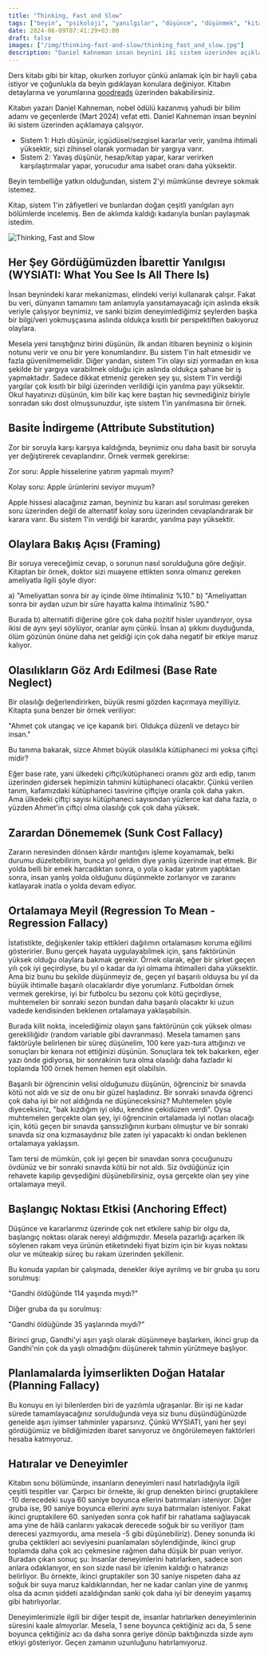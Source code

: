 ```yaml
---
title: "Thinking, Fast and Slow"
tags: ["beyin", "psikoloji", "yanılgılar", "düşünce", "düşünmek", "kitap", "daniel kahneman"]
date: 2024-06-09T07:41:29+03:00
draft: false
images: ["/img/thinking-fast-and-slow/thinking_fast_and_slow.jpg"]
description: "Daniel Kahneman insan beynini iki sistem üzerinden açıklamaya çalışıyor ve hızlı çalışan birinci sistemin zaaflarını açıklıyor. Kendinizle ilgili şaşıracağınız çok ilginç tespitler bulacaksınız."
---
```


Ders kitabı gibi bir kitap, okurken zorluyor çünkü anlamak için bir hayli çaba istiyor ve çoğunlukla da beyin gıdıklayan konulara değiniyor.
Kitabın detaylarına ve yorumlarına [goodreads](https://www.goodreads.com/book/show/11468377-thinking-fast-and-slow) üzerinden bakabilirsiniz.

Kitabın yazarı Daniel Kahneman, nobel ödülü kazanmış yahudi bir bilim adamı ve geçenlerde (Mart 2024) vefat etti.
Daniel Kahneman insan beynini iki sistem üzerinden açıklamaya çalışıyor.

* Sistem 1: Hızlı düşünür, içgüdüsel/sezgisel kararlar verir, yanılma ihtimali yüksektir, sizi zihinsel olarak yormadan bir yargıya varır.
* Sistem 2: Yavaş düşünür, hesap/kitap yapar, karar verirken karşılaştırmalar yapar, yorucudur ama isabet oranı daha yüksektir.

Beyin tembelliğe yatkın olduğundan, sistem 2'yi mümkünse devreye sokmak istemez.

Kitap, sistem 1'in zâfiyetleri ve bunlardan doğan çeşitli yanılgıları ayrı bölümlerde incelemiş.
Ben de aklımda kaldığı kadarıyla bunları paylaşmak istedim.

![Thinking, Fast and Slow][1]

## Her Şey Gördüğümüzden İbarettir Yanılgısı (WYSIATI: What You See Is All There Is)

İnsan beynindeki karar mekanizması, elindeki veriyi kullanarak çalışır.
Fakat bu veri, dünyanın tamamını tam anlamıyla yansıtamayacağı için aslında eksik veriyle çalışıyor beynimiz, ve sanki bizim deneyimlediğimiz şeylerden başka bir bilgi/veri yokmuşçasına aslında oldukça kısıtlı bir perspektiften bakıyoruz olaylara.

Mesela yeni tanıştığınız birini düşünün, ilk andan itibaren beyniniz o kişinin notunu verir ve onu bir yere konumlandırır.
Bu sistem 1'in halt etmesidir ve fazla güvenilmemelidir.
Diğer yandan, sistem 1'in olayı sizi yormadan en kısa şekilde bir yargıya varabilmek olduğu için aslında oldukça şahane bir iş yapmaktadır.
Sadece dikkat etmeniz gereken şey şu, sistem 1'in verdiği yargılar çok kısıtlı bir bilgi üzerinden verildiği için yanılma payı yüksektir.
Okul hayatınızı düşünün, kim bilir kaç kere baştan hiç sevmediğiniz biriyle sonradan sıkı dost olmuşsunuzdur, işte sistem 1'in yanılmasına bir örnek.

## Basite İndirgeme (Attribute Substitution)

Zor bir soruyla karşı karşıya kaldığında, beynimiz onu daha basit bir soruyla yer değiştirerek cevaplandırır. Örnek vermek gerekirse:

Zor soru: Apple hisselerine yatırım yapmalı mıyım?

Kolay soru: Apple ürünlerini seviyor muyum?

Apple hissesi alacağınız zaman, beyniniz bu kararı asıl sorulması gereken soru üzerinden değil de alternatif kolay soru üzerinden cevaplandırarak bir karara varır. Bu sistem 1'in verdiği bir karardır, yanılma payı yüksektir.

## Olaylara Bakış Açısı (Framing)

Bir soruya vereceğimiz cevap, o sorunun nasıl sorulduğuna göre değişir. Kitaptan bir örnek, doktor sizi muayene ettikten sonra olmanız gereken ameliyatla ilgili şöyle diyor: 

a) "Ameliyattan sonra bir ay içinde ölme ihtimaliniz %10."
b) "Ameliyattan sonra bir aydan uzun bir süre hayatta kalma ihtimaliniz %90."

Burada b) alternatifi diğerine göre çok daha pozitif hisler uyandırıyor, oysa ikisi de aynı şeyi söylüyor, oranlar aynı çünkü.
İnsan a) şıkkını duyduğunda, ölüm gözünün önüne daha net geldiği için çok daha negatif bir etkiye maruz kalıyor.

## Olasılıkların Göz Ardı Edilmesi (Base Rate Neglect)

Bir olasılığı değerlendirirken, büyük resmi gözden kaçırmaya meyilliyiz.
Kitapta şuna benzer bir örnek veriliyor:

"Ahmet çok utangaç ve içe kapanık biri. Oldukça düzenli ve detaycı bir insan."

Bu tanıma bakarak, sizce Ahmet büyük olasılıkla kütüphaneci mi yoksa çiftçi midir?

Eğer base rate, yani ülkedeki çiftçi/kütüphaneci oranını göz ardı edip, tanım üzerinden gidersek hepimizin tahmini kütüphaneci olacaktır.
Çünkü verilen tanım, kafamızdaki kütüphaneci tasvirine çiftçiye oranla çok daha yakın.
Ama ülkedeki çiftçi sayısı kütüphaneci sayısından yüzlerce kat daha fazla, o yüzden Ahmet'in çiftçi olma olasılığı çok çok daha yüksek.

## Zarardan Dönememek (Sunk Cost Fallacy)

Zararın neresinden dönsen kârdır mantığını işleme koyamamak, belki durumu düzeltebilirim, bunca yol geldim diye yanlış üzerinde inat etmek.
Bir yolda belli bir emek harcadıktan sonra, o yola o kadar yatırım yaptıktan sonra, insan yanlış yolda olduğunu düşünmekte zorlanıyor ve zararını katlayarak inatla o yolda devam ediyor.

## Ortalamaya Meyil (Regression To Mean - Regression Fallacy)

İstatistikte, değişkenler takip ettikleri dağılımın ortalamasını koruma eğilimi gösterirler.
Bunu gerçek hayata uygulayabilmek için, şans faktörünün yüksek olduğu olaylara bakmak gerekir.
Örnek olarak, eğer bir şirket geçen yılı çok iyi geçirdiyse, bu yıl o kadar da iyi olmama ihtimalleri daha yüksektir.
Ama biz bunu bu şekilde düşünmeyiz de, geçen yıl başarılı olduysa bu yıl da büyük ihtimalle başarılı olacaklardır diye yorumlarız.
Futboldan örnek vermek gerekirse, iyi bir futbolcu bu sezonu çok kötü geçirdiyse, muhtemelen bir sonraki sezon bundan daha başarılı olacaktır ki uzun vadede kendisinden beklenen ortalamaya yaklaşabilsin.

Burada kilit nokta, incelediğimiz olayın şans faktörünün çok yüksek olması gerekliliğidir (random variable gibi davranması).
Mesela tamamen şans faktörüyle belirlenen bir süreç düşünelim, 100 kere yazı-tura attığınızı ve sonuçları bir kenara not ettiğinizi düşünün.
Sonuçlara tek tek bakarken, eğer yazı önde gidiyorsa, bir sonrakinin tura olma olasılığı daha fazladır ki toplamda 100 örnek hemen hemen eşit olabilsin.

Başarılı bir öğrencinin velisi olduğunuzu düşünün, öğrenciniz bir sınavda kötü not aldı ve siz de onu bir güzel haşladınız.
Bir sonraki sınavda öğrenci çok daha iyi bir not aldığında ne düşüneceksiniz?
Muhtemelen şöyle diyeceksiniz, "bak kızdığım iyi oldu, kendine çekidüzen verdi".
Oysa muhtemelen gerçekte olan şey, iyi öğrencinin ortalamada iyi notları olacağı için, kötü geçen bir sınavda şanssızlığının kurbanı olmuştur ve bir sonraki sınavda siz ona kızmasaydınız bile zaten iyi yapacaktı ki ondan beklenen ortalamaya yaklaşsın.

Tam tersi de mümkün, çok iyi geçen bir sınavdan sonra çocuğunuzu övdünüz ve bir sonraki sınavda kötü bir not aldı.
Siz övdüğünüz için rehavete kapılıp gevşediğini düşünebilirsiniz, oysa gerçekte olan şey yine ortalamaya meyil.

## Başlangıç Noktası Etkisi (Anchoring Effect)

Düşünce ve kararlarımız üzerinde çok net etkilere sahip bir olgu da, başlangıç noktası olarak nereyi aldığımızdır.
Mesela pazarlığı açarken ilk söylenen rakam veya ürünün etiketindeki fiyat bizim için bir kıyas noktası olur ve müteakip süreç bu rakam üzerinden şekillenir.

Bu konuda yapılan bir çalışmada, denekler ikiye ayrılmış ve bir gruba şu soru sorulmuş:

"Gandhi öldüğünde 114 yaşında mıydı?"

Diğer gruba da şu sorulmuş:

"Gandhi öldüğünde 35 yaşlarında mıydı?"

Birinci grup, Gandhi'yi aşırı yaşlı olarak düşünmeye başlarken, ikinci grup da Gandhi'nin çok da yaşlı olmadığını düşünerek tahmin yürütmeye başlıyor.

## Planlamalarda İyimserlikten Doğan Hatalar (Planning Fallacy)

Bu konuyu en iyi bilenlerden biri de yazılımla uğraşanlar.
Bir işi ne kadar sürede tamamlayacağınız sorulduğunda veya siz bunu düşündüğünüzde genelde aşırı iyimser tahminler yaparsınız.
Çünkü WYSIATI, yani her şeyi gördüğümüz ve bildiğimizden ibaret sanıyoruz ve öngörülemeyen faktörleri hesaba katmıyoruz.

## Hatıralar ve Deneyimler

Kitabın sonu bölümünde, insanların deneyimleri nasıl hatırladığıyla ilgili çeşitli tespitler var.
Çarpıcı bir örnekte, iki grup denekten birinci gruptakilere -10 derecedeki suya 60 saniye boyunca ellerini batırmaları isteniyor.
Diğer gruba ise, 90 saniye boyunca ellerini aynı suya batırmaları isteniyor.
Fakat ikinci gruptakilere 60. saniyeden sonra çok hafif bir rahatlama sağlayacak ama yine de hâlâ canlarını yakacak derecede soğuk bir su veriliyor (tam derecesi yazmıyordu, ama mesela -5 gibi düşünebiliriz).
Deney sonunda iki gruba çektikleri acı seviyesini puanlamaları söylendiğinde, ikinci grup toplamda daha çok acı çekmesine rağmen daha düşük bir puan veriyor.
Buradan çıkan sonuç şu: İnsanlar deneyimlerini hatırlarken, sadece son anlara odaklanıyor, en son sizde nasıl bir izlenim kaldığı o hatıranızı belirliyor.
Bu örnekte, ikinci gruptakiler son 30 saniye nispeten daha az soğuk bir suya maruz kaldıklarından, her ne kadar canları yine de yanmış olsa da acının şiddeti azaldığından sanki çok daha iyi bir deneyim yaşamış gibi hatırlıyorlar.

Deneyimlerimizle ilgili bir diğer tespit de, insanlar hatırlarken deneyimlerinin süresini kaale almıyorlar.
Mesela, 1 sene boyunca çektiğiniz acı da, 5 sene boyunca çektiğiniz acı da daha sonra geriye dönüp baktığınızda sizde aynı etkiyi gösteriyor.
Geçen zamanın uzunluğunu hatırlamıyoruz.

[1]: /img/thinking-fast-and-slow/thinking_fast_and_slow.jpg

